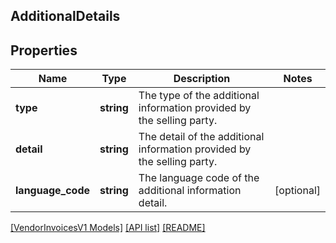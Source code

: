 ## AdditionalDetails

## Properties

Name | Type | Description | Notes
------------ | ------------- | ------------- | -------------
**type** | **string** | The type of the additional information provided by the selling party. |
**detail** | **string** | The detail of the additional information provided by the selling party. |
**language_code** | **string** | The language code of the additional information detail. | [optional]

[[VendorInvoicesV1 Models]](../) [[API list]](../../Api) [[README]](../../../README.md)
